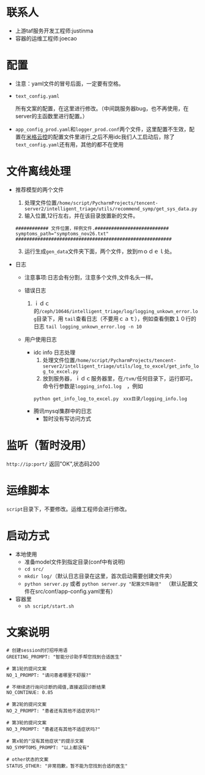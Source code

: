 # 联系人

- 上游taf服务开发工程师:justinma
- 容器的运维工程师:joecao

#  配置
- 注意：yaml文件的冒号后面，一定要有空格。

- `text_config.yaml`

    所有文案的配置，在这里进行修改。（中间跳服务器bug，也不再使用，在server的主函数里进行配置。）
- `app_config_prod.yaml`和`logger_prod.conf`两个文件，这里配置不生效，配置在[米格云控](http://sumeru.wsd.com)的配置文件里进行,之后不用idc我们人工启动后，除了`text_config.yaml`还有用，其他的都不在使用

# 文件离线处理

- 推荐模型的两个文件
    
    1. 处理文件位置`/home/script/PycharmProjects/tencent-server2/intelligent_triage/utils/recommend_symp/get_sys_data.py`
    2. 输入位置,12行左右，并在该目录放置新的文件。
    ```
    ############ 文件位置，样例文件.###########################
    symptoms_path="symptoms_nov26.txt"
    #########################################################
    ```
    3. 运行生成`gen_data`文件夹下面，两个文件，放到ｍｏｄｅｌ处。

- 日志
    - 注意事项:日志会有分割，注意多个文件,文件名头一样。
    - 错误日志
        1. ｉｄｃ的`/ceph/10646/intelligent_triage/log/logging_unkown_error.log`目录下，用 `tail`查看日志（不要用ｃａｔ），例如查看倒数１０行的日志 `tail logging_unkown_error.log -n 10`
    
    - 用户使用日志
        - idc info 日志处理
            1. 处理文件位置`/home/script/PycharmProjects/tencent-server2/intelligent_triage/utils/log_to_excel/get_info_log_to_excel.py`
            2. 放到服务器，ｉｄｃ服务器里，在`/tvm/`任何目录下，运行即可。命令行参数是`logging_info1.log`　，例如
            ```
            python get_info_log_to_excel.py　xxx目录/logging_info.log
            ```
        - 腾讯mysql集群中的日志
            - 暂时没有写访问方式

# 监听（暂时没用）

``http://ip:port/`` 返回"OK",状态码200

# 运维脚本
``script``目录下，不要修改。运维工程师会进行修改。

# 启动方式
- 本地使用
    - 准备model文件到指定目录(conf中有说明)
    - `cd src/`
    - `mkdir log/`（默认日志目录在这里，首次启动需要创建文件夹）
    - `python server.py` 或者 `python server.py "配置文件路径" ` （默认配置文件在src/conf/app-config.yaml里有）
- 容器里
    - `sh script/start.sh`
    
    
#  文案说明
```
# 创建session的打招呼用语
GREETING_PROMPT: "智能分诊助手帮您找到合适医生"

# 第1轮的提问文案
NO_1_PROMPT: "请问患者哪里不舒服?"

# 不继续进行询问诊断的阈值,直接返回诊断结果
NO_CONTINUE: 0.85

# 第2轮的提问文案
NO_2_PROMPT: "患者还有其他不适症状吗?"

# 第3轮的提问文案
NO_3_PROMPT: "患者还有其他不适症状吗?"

# 第x轮的"没有其他症状"的提示文案
NO_SYMPTOMS_PROMPT: "以上都没有"

# other状态的文案
STATUS_OTHER: "非常抱歉，暂不能为您找到合适的医生"
```


